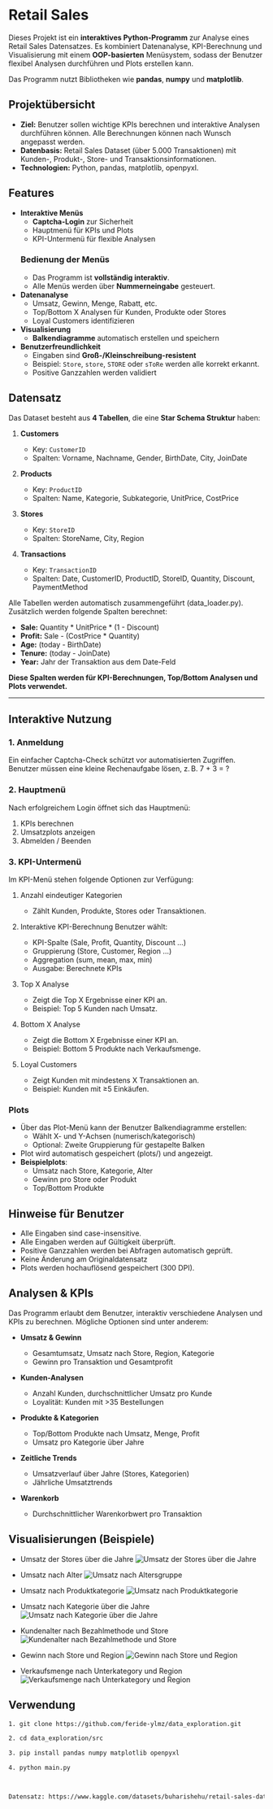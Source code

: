 # Retail Sales
Dieses Projekt ist ein **interaktives Python-Programm** zur Analyse eines Retail Sales Datensatzes. Es kombiniert Datenanalyse, KPI-Berechnung und Visualisierung mit einem **OOP-basierten** Menüsystem, sodass der Benutzer flexibel Analysen durchführen und Plots erstellen kann.

Das Programm nutzt Bibliotheken wie **pandas**, **numpy** und **matplotlib**.


## Projektübersicht
- **Ziel:** Benutzer sollen wichtige KPIs berechnen und interaktive Analysen durchführen können. Alle Berechnungen können nach Wunsch angepasst werden.
- **Datenbasis:** Retail Sales Dataset (über 5.000 Transaktionen) mit Kunden-, Produkt-, Store- und Transaktionsinformationen.
- **Technologien:** Python, pandas, matplotlib, openpyxl.

## Features
* **Interaktive Menüs**
  * **Captcha-Login** zur Sicherheit
  * Hauptmenü für KPIs und Plots
  * KPI-Untermenü für flexible Analysen
  ### Bedienung der Menüs
  - Das Programm ist **vollständig interaktiv**.  
  - Alle Menüs werden über **Nummerneingabe** gesteuert.
* **Datenanalyse**
  * Umsatz, Gewinn, Menge, Rabatt, etc.
  * Top/Bottom X Analysen für Kunden, Produkte oder Stores
  * Loyal Customers identifizieren
* **Visualisierung**
  * **Balkendiagramme** automatisch erstellen und speichern
* **Benutzerfreundlichkeit**
  * Eingaben sind **Groß-/Kleinschreibung-resistent**
  * Beispiel: `Store`, `store`, `STORE` oder `sToRe` werden alle korrekt erkannt.
  * Positive Ganzzahlen werden validiert


## Datensatz
Das Dataset besteht aus **4 Tabellen**, die eine **Star Schema Struktur** haben:

1. **Customers**  
   - Key: `CustomerID`  
   - Spalten: Vorname, Nachname, Gender, BirthDate, City, JoinDate

2. **Products**  
   - Key: `ProductID`  
   - Spalten: Name, Kategorie, Subkategorie, UnitPrice, CostPrice

3. **Stores**  
   - Key: `StoreID`  
   - Spalten: StoreName, City, Region

4. **Transactions**  
   - Key: `TransactionID`  
   - Spalten: Date, CustomerID, ProductID, StoreID, Quantity, Discount, PaymentMethod 

Alle Tabellen werden automatisch zusammengeführt (data_loader.py).
Zusätzlich werden folgende Spalten berechnet:
* **Sale:** Quantity * UnitPrice * (1 - Discount)
* **Profit:** Sale - (CostPrice * Quantity)
* **Age:** (today - BirthDate)
* **Tenure:** (today - JoinDate)
* **Year:** Jahr der Transaktion aus dem Date-Feld

**Diese Spalten werden für KPI-Berechnungen, Top/Bottom Analysen und Plots verwendet.**



---
## Interaktive Nutzung

### 1. Anmeldung
Ein einfacher Captcha-Check schützt vor automatisierten Zugriffen.
Benutzer müssen eine kleine Rechenaufgabe lösen, z. B. 7 + 3 = ?

### 2. Hauptmenü
Nach erfolgreichem Login öffnet sich das Hauptmenü:
1. KPIs berechnen
2. Umsatzplots anzeigen
0. Abmelden / Beenden

### 3. KPI-Untermenü

Im KPI-Menü stehen folgende Optionen zur Verfügung:

1. Anzahl eindeutiger Kategorien
    * Zählt Kunden, Produkte, Stores oder Transaktionen.

2. Interaktive KPI-Berechnung
Benutzer wählt:
    * KPI-Spalte (Sale, Profit, Quantity, Discount …)
    * Gruppierung (Store, Customer, Region …)
    * Aggregation (sum, mean, max, min)
    * Ausgabe: Berechnete KPIs

3. Top X Analyse
    * Zeigt die Top X Ergebnisse einer KPI an.
    * Beispiel: Top 5 Kunden nach Umsatz.

4. Bottom X Analyse
    * Zeigt die Bottom X Ergebnisse einer KPI an.
    * Beispiel: Bottom 5 Produkte nach Verkaufsmenge.

5. Loyal Customers
    * Zeigt Kunden mit mindestens X Transaktionen an.
    * Beispiel: Kunden mit ≥5 Einkäufen.

### Plots
* Über das Plot-Menü kann der Benutzer Balkendiagramme erstellen:
  * Wählt X- und Y-Achsen (numerisch/kategorisch)
  * Optional: Zweite Gruppierung für gestapelte Balken
* Plot wird automatisch gespeichert (plots/) und angezeigt.
* **Beispielplots**:
  * Umsatz nach Store, Kategorie, Alter
  * Gewinn pro Store oder Produkt
  * Top/Bottom Produkte

## Hinweise für Benutzer
* Alle Eingaben sind case-insensitive.
* Alle Eingaben werden auf Gültigkeit überprüft.
* Positive Ganzzahlen werden bei Abfragen automatisch geprüft.
* Keine Änderung am Originaldatensatz
* Plots werden hochauflösend gespeichert (300 DPI).



## Analysen & KPIs

Das Programm erlaubt dem Benutzer, interaktiv verschiedene Analysen und KPIs zu berechnen. Mögliche Optionen sind unter anderem:

- **Umsatz & Gewinn**
  - Gesamtumsatz, Umsatz nach Store, Region, Kategorie
  - Gewinn pro Transaktion und Gesamtprofit

- **Kunden-Analysen**
  - Anzahl Kunden, durchschnittlicher Umsatz pro Kunde
  - Loyalität: Kunden mit >35 Bestellungen

- **Produkte & Kategorien**
  - Top/Bottom Produkte nach Umsatz, Menge, Profit
  - Umsatz pro Kategorie über Jahre

- **Zeitliche Trends**
  - Umsatzverlauf über Jahre (Stores, Kategorien)
  - Jährliche Umsatztrends
  
- **Warenkorb**
  - Durchschnittlicher Warenkorbwert pro Transaktion

## Visualisierungen (Beispiele)

- Umsatz der Stores über die Jahre 
![Umsatz der Stores über die Jahre](plots/Sale_by_Year.png)

- Umsatz nach Alter
![Umsatz nach Altersgruppe](plots/Sale_by_Age.png)

- Umsatz nach Produktkategorie
![Umsatz nach Produktkategorie](plots/Sale_by_SubCategory.png)

- Umsatz nach Kategorie über die Jahre
![Umsatz nach Kategorie über die Jahre](plots/Sale_by_Category_and_Year.png)


- Kundenalter nach Bezahlmethode und Store
![Kundenalter nach Bezahlmethode und Store](plots/Age_by_PaymentMethod_and_StoreName.png)


- Gewinn nach Store und Region
![Gewinn nach Store und Region](plots/Profit_by_StoreName_and_Region.png)

- Verkaufsmenge nach Unterkategory und Region
![Verkaufsmenge nach Unterkategory und Region](plots/Quantity_by_Region_and_SubCategory.png)





## Verwendung

```bash
1. git clone https://github.com/feride-ylmz/data_exploration.git

2. cd data_exploration/src

3. pip install pandas numpy matplotlib openpyxl

4. python main.py 



Datensatz: https://www.kaggle.com/datasets/buharishehu/retail-sales-dataset



